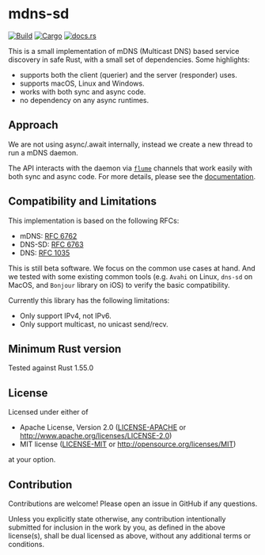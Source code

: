 # mdns-sd

[![Build](https://github.com/keepsimple1/mdns-sd/actions/workflows/build.yml/badge.svg)](https://github.com/keepsimple1/mdns-sd/actions)
[![Cargo](https://img.shields.io/crates/v/mdns-sd.svg)](https://crates.io/crates/mdns-sd)
[![docs.rs](https://img.shields.io/docsrs/mdns-sd)](https://docs.rs/mdns-sd/latest/mdns_sd/)

This is a small implementation of mDNS (Multicast DNS) based service discovery in safe Rust, with a small set of dependencies. Some highlights:

- supports both the client (querier) and the server (responder) uses.
- supports macOS, Linux and Windows.
- works with both sync and async code.
- no dependency on any async runtimes.

## Approach

We are not using async/.await internally, instead we create a new thread to run a mDNS daemon.

The API interacts with the daemon via [`flume`](https://crates.io/crates/flume) channels that work easily with both sync and async code. For more details, please see the [documentation](https://docs.rs/mdns-sd).

## Compatibility and Limitations

This implementation is based on the following RFCs:
- mDNS:   [RFC 6762](https://tools.ietf.org/html/rfc6762)
- DNS-SD: [RFC 6763](https://tools.ietf.org/html/rfc6763)
- DNS:    [RFC 1035](https://tools.ietf.org/html/rfc1035)

This is still beta software. We focus on the common use cases at hand. And we tested with some existing common tools (e.g. `Avahi` on Linux, `dns-sd` on MacOS, and `Bonjour` library on iOS) to verify the basic compatibility.

Currently this library has the following limitations:
- Only support IPv4, not IPv6.
- Only support multicast, no unicast send/recv.

## Minimum Rust version

Tested against Rust 1.55.0

## License

Licensed under either of

 * Apache License, Version 2.0 ([LICENSE-APACHE](LICENSE-APACHE) or http://www.apache.org/licenses/LICENSE-2.0)
 * MIT license ([LICENSE-MIT](LICENSE-MIT) or http://opensource.org/licenses/MIT)

at your option.

## Contribution

Contributions are welcome! Please open an issue in GitHub if any questions.

Unless you explicitly state otherwise, any contribution intentionally submitted
for inclusion in the work by you, as defined in the above license(s), shall be
dual licensed as above, without any additional terms or conditions.

